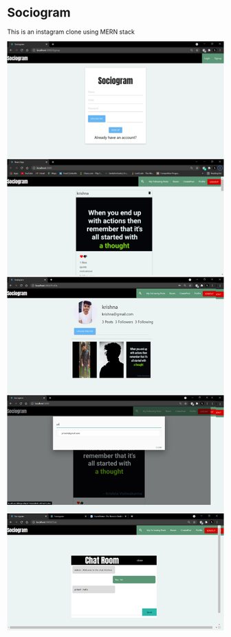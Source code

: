 # Sociogram
 This is an instagram clone using MERN stack

<img src="/photos/Home.jpg" alt="Home">
<img src="/photos/feed.png" alt="Feed">
<img src="/photos/profile.png" alt="Profile">
<img src="/photos/search.png" alt="Search">
<img src="/photos/chats.png" alt="Chats">
